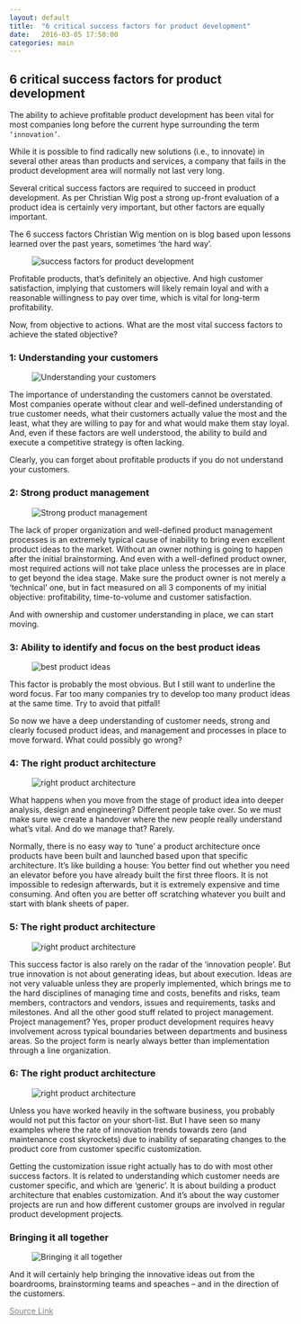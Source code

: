 ```yaml
---
layout: default
title:  "6 critical success factors for product development"
date:   2016-03-05 17:50:00
categories: main
---
```


<h2><span>6 critical success factors for product development</span></h2>

The ability to achieve profitable product development has been vital for most companies long before the current hype surrounding the term <code>‘innovation’</code>.

While it is possible to find radically new solutions (i.e., to innovate) in several other areas than products and services, a company that fails in the product development area will normally not last very long.

Several critical success factors are required to succeed in product development. As per Christian Wig post a strong up-front evaluation of a product idea is certainly very important, but other factors are equally important.

The 6 success factors Christian Wig mention on is blog based upon lessons learned over the past years, sometimes ‘the hard way’. 

<figure><img src="/images/pc.jpg" title="success factors for product development"></figure>


Profitable products, that’s definitely an objective. And high customer satisfaction, implying that customers will likely remain loyal and with a reasonable willingness to pay over time, which is vital for long-term profitability. 


Now, from objective to actions.  What are the most vital success factors to achieve the stated objective?

<h3><span>1: Understanding your customers</span></h3>

<figure><img src="/images/p1.jpg" title="Understanding your customers"></figure>


The importance of understanding the customers cannot be overstated. Most companies operate without clear and well-defined understanding of true customer needs, what their customers actually value the most and the least, what they are willing to pay for and what would make them stay loyal. And, even if these factors are well understood, the ability to build and execute a competitive strategy is often lacking.

Clearly, you can forget about profitable products if you do not understand your customers. 

<h3><span>2: Strong product management</span></h3>

<figure><img src="/images/p2.jpg" title="Strong product management"></figure>

The lack of proper organization and well-defined product management processes is an extremely typical cause of inability to bring even excellent product ideas to the market.  Without an owner nothing is going to happen after the initial brainstorming.  And even with a well-defined product owner, most required actions will not take place unless the processes are in place to get beyond the idea stage.  Make sure the product owner is not merely a ‘technical’ one, but in fact measured on all 3 components of my initial objective: profitability, time-to-volume and customer satisfaction.

And with ownership and customer understanding in place, we can start moving.


<h3><span>3: Ability to identify and focus on the best product ideas</span></h3>

<figure><img src="/images/p3.jpg" title="best product ideas"></figure>

This factor is probably the most obvious. But I still want to underline the word focus. Far too many companies try to develop too many product ideas at the same time.  Try to avoid that pitfall!

So now we have a deep understanding of customer needs, strong and clearly focused product ideas, and management and processes in place to move forward.  What could possibly go wrong?

<h3><span>4: The right product architecture</span></h3>

<figure><img src="/images/p4.jpg" title="right product architecture"></figure>

What happens when you move from the stage of product idea into deeper analysis, design and engineering? Different people take over.  So we must make sure we create a handover where the new people really understand what’s vital.  And do we manage that?  Rarely.

Normally, there is no easy way to ‘tune’ a product architecture once products have been built and launched based upon that specific architecture.  It’s like building a house: You better find out whether you need an elevator before you have already built the first three floors.  It is not impossible to redesign afterwards, but it is extremely expensive and time consuming.  And often you are better off scratching whatever you built and start with blank sheets of paper.


<h3><span>5: The right product architecture</span></h3>

<figure><img src="/images/p5.jpg" title="right product architecture"></figure>

This success factor is also rarely on the radar of the ‘innovation people’.  But true innovation is not about generating ideas, but about execution.  Ideas are not very valuable unless they are properly implemented, which brings me to the hard disciplines of managing time and costs, benefits and risks, team members, contractors and vendors, issues and requirements, tasks and milestones.  And all the other good stuff related to project management.  Project management? Yes, proper product development requires heavy involvement across typical boundaries between departments and business areas.  So the project form is nearly always better than implementation through a line organization.

<h3><span>6: The right product architecture</span></h3>

<figure><img src="/images/p6.jpg" title="right product architecture"></figure>

Unless you have worked heavily in the software business, you probably would not put this factor on your short-list.  But I have seen so many examples where the rate of innovation trends towards zero (and maintenance cost skyrockets) due to inability of separating changes to the product core from customer specific customization.

Getting the customization issue right actually has to do with most other success factors.  It is related to understanding which customer needs are customer specific, and which are ‘generic’.  It is about building a product architecture that enables customization.  And it’s about the way customer projects are run and how different customer groups are involved in regular product development projects.


<h3><span>Bringing it all together</span></h3>

<figure><img src="/images/pm.jpg" title="Bringing it all together"></figure>

And it will certainly help bringing the innovative ideas out from the boardrooms, brainstorming teams and speaches – and in the direction of the customers.

<a style="font-size:14px; color: gray;" href="http://christianwig.com/bizblog/2010/12/6-csf-for-product-development/" target="_blank">Source Link </a>